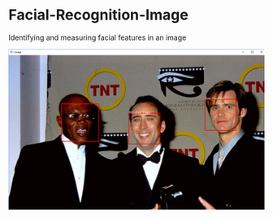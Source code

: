 # Facial-Recognition-Image
Identifying and measuring facial features in an image

![FaceRecognition](FaceRecognition.png)
